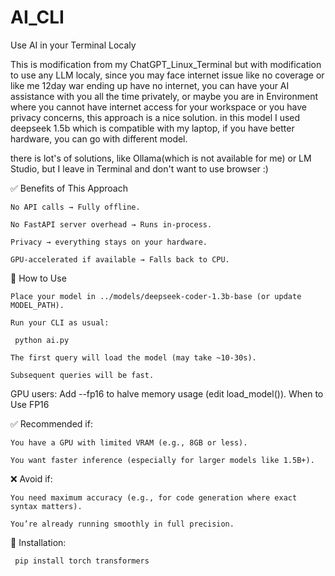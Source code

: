 # AI_CLI
Use AI in your Terminal Localy

This is modification from my ChatGPT_Linux_Terminal but with modification to use any LLM localy, since you may face internet issue like no
coverage or like me 12day war ending up have no internet, you can have your AI assistance with you all the time privately, or maybe you are
in Environment where you cannot have internet access for your workspace or you have privacy concerns, this approach is a nice solution.
in this model I used deepseek 1.5b which is compatible with my laptop, if you have better hardware, you can go with different model.

there is lot's of solutions, like Ollama(which is not available for me) or LM Studio, but I leave in Terminal and don't want to use browser :)

✅ Benefits of This Approach

    No API calls → Fully offline.

    No FastAPI server overhead → Runs in-process.

    Privacy → everything stays on your hardware.

    GPU-accelerated if available → Falls back to CPU.

🚀 How to Use

    Place your model in ../models/deepseek-coder-1.3b-base (or update MODEL_PATH).

    Run your CLI as usual:
    
  <code> python ai.py </code>

    The first query will load the model (may take ~10-30s).

    Subsequent queries will be fast.

GPU users: Add --fp16 to halve memory usage (edit load_model()).
When to Use FP16

✅ Recommended if:

    You have a GPU with limited VRAM (e.g., 8GB or less).

    You want faster inference (especially for larger models like 1.5B+).

❌ Avoid if:

    You need maximum accuracy (e.g., for code generation where exact syntax matters).

    You’re already running smoothly in full precision.

🔧 Installation:<br>

  <code>  pip install torch transformers </code>
